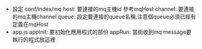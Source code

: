 - 設定 conf/index/mq
  host: 要連接的mq主機id 參考mqHost
  channel: 要連接的mq主機channel
  queue: 設定要連接的queue名稱,注意個queue必須已經有定義在mqHost
- app.js
  appInit: 要初始化應用程式的部份
  appRun: 當街收到mq message要執行的程式放這裡
    